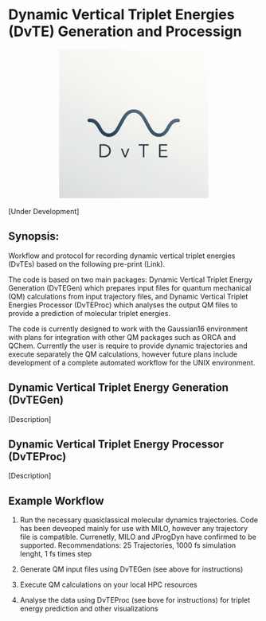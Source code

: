 # Dynamic Vertical Triplet Energies (DvTE) Generation and Processign

<div align="center">
  <img src="./DvTE.png" alt="Description" width="300">
</div>

[Under Development]

## Synopsis:

Workflow and protocol for recording dynamic vertical triplet energies (DvTEs) based on the following pre-print (Link).

The code is based on two main packages: Dynamic Vertical Triplet Energy Generation (DvTEGen) which prepares input files for quantum mechanical (QM) calculations from input trajectory files, and Dynamic Vertical Triplet Energies Processor (DvTEProc) which analyses the output QM files to provide a prediction of molecular triplet energies.

The code is currently designed to work with the Gaussian16 environment with plans for integration with other QM packages such as ORCA and QChem. Currently the user is require to provide dynamic trajectories and execute separately the QM calculations, however future plans include development of a complete automated workflow for the UNIX environment.

## Dynamic Vertical Triplet Energy Generation (DvTEGen)

[Description]

## Dynamic Vertical Triplet Energy Processor (DvTEProc)

[Description]

## Example Workflow

1) Run the necessary quasiclassical molecular dynamics trajectories.
       Code has been deveoped mainly for use with MILO, however any trajectory file is compatible. Currenetly, MILO and JProgDyn have confirmed to be supported.
       Recommendations: 25 Trajectories, 1000 fs simulation lenght, 1 fs times step
   
2) Generate QM input files using DvTEGen (see above for instructions)

3) Execute QM calculations on your local HPC resources

4) Analyse the data using DvTEProc (see bove for instructions) for triplet energy prediction and other visualizations
